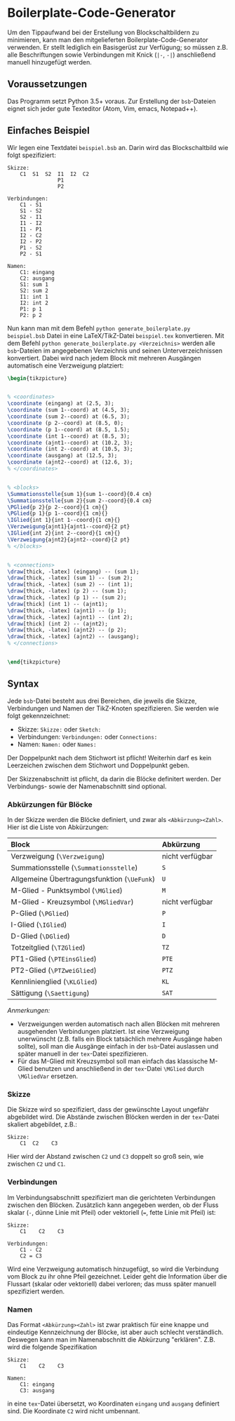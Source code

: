# Boilerplate-Code-Generator
Um den Tippaufwand bei der Erstellung von Blockschaltbildern zu minimieren,
kann man den mitgelieferten Boilerplate-Code-Generator verwenden.
Er stellt lediglich ein Basisgerüst zur Verfügung; so müssen z.B. alle
Beschriftungen sowie Verbindungen mit Knick (`|-`, `-|`) anschließend
manuell hinzugefügt werden.   

## Voraussetzungen
Das Programm setzt Python 3.5+ voraus. Zur Erstellung der `bsb`-Dateien
eignet sich jeder gute Texteditor (Atom, Vim, emacs, Notepad++).

## Einfaches Beispiel
Wir legen eine Textdatei `beispiel.bsb` an. Darin wird das Blockschaltbild
wie folgt spezifiziert:

```
Skizze:
    C1  S1  S2  I1  I2  C2
                P1
                P2

Verbindungen:
    C1 - S1
    S1 - S2
    S2 - I1
    I1 - I2
    I1 - P1
    I2 - C2
    I2 - P2
    P1 - S2
    P2 - S1

Namen:
    C1: eingang
    C2: ausgang
    S1: sum 1
    S2: sum 2
    I1: int 1
    I2: int 2
    P1: p 1
    P2: p 2
```

Nun kann man mit dem Befehl `python generate_boilerplate.py beispiel.bsb`
Datei in eine LaTeX/TikZ-Datei `beispiel.tex` konvertieren.
Mit dem Befehl `python generate_boilerplate.py <Verzeichnis>` werden
alle `bsb`-Dateien im angegebenen Verzeichnis und seinen Unterverzeichnissen
konvertiert. Dabei wird nach jedem Block mit mehreren Ausgängen automatisch
eine Verzweigung platziert:

```tex
\begin{tikzpicture}


% <coordinates>
\coordinate (eingang) at (2.5, 3);
\coordinate (sum 1--coord) at (4.5, 3);
\coordinate (sum 2--coord) at (6.5, 3);
\coordinate (p 2--coord) at (8.5, 0);
\coordinate (p 1--coord) at (8.5, 1.5);
\coordinate (int 1--coord) at (8.5, 3);
\coordinate (ajnt1--coord) at (10.2, 3);
\coordinate (int 2--coord) at (10.5, 3);
\coordinate (ausgang) at (12.5, 3);
\coordinate (ajnt2--coord) at (12.6, 3);
% </coordinates>


% <blocks>
\Summationsstelle{sum 1}{sum 1--coord}{0.4 cm}
\Summationsstelle{sum 2}{sum 2--coord}{0.4 cm}
\PGlied{p 2}{p 2--coord}{1 cm}{}
\PGlied{p 1}{p 1--coord}{1 cm}{}
\IGlied{int 1}{int 1--coord}{1 cm}{}
\Verzweigung{ajnt1}{ajnt1--coord}{2 pt}
\IGlied{int 2}{int 2--coord}{1 cm}{}
\Verzweigung{ajnt2}{ajnt2--coord}{2 pt}
% </blocks>


% <connections>
\draw[thick, -latex] (eingang) -- (sum 1);
\draw[thick, -latex] (sum 1) -- (sum 2);
\draw[thick, -latex] (sum 2) -- (int 1);
\draw[thick, -latex] (p 2) -- (sum 1);
\draw[thick, -latex] (p 1) -- (sum 2);
\draw[thick] (int 1) -- (ajnt1);
\draw[thick, -latex] (ajnt1) -- (p 1);
\draw[thick, -latex] (ajnt1) -- (int 2);
\draw[thick] (int 2) -- (ajnt2);
\draw[thick, -latex] (ajnt2) -- (p 2);
\draw[thick, -latex] (ajnt2) -- (ausgang);
% </connections>


\end{tikzpicture}
```

## Syntax
Jede `bsb`-Datei besteht aus drei Bereichen, die jeweils die Skizze,
Verbindungen und Namen der TikZ-Knoten spezifizieren. Sie werden
wie folgt gekennzeichnet:

* Skizze: `Skizze:` oder `Sketch:`
* Verbindungen: `Verbindungen:` oder `Connections:`
* Namen: `Namen:` oder `Names:`

Der Doppelpunkt nach dem Stichwort ist pflicht! Weiterhin darf es kein
Leerzeichen zwischen dem Stichwort und Doppelpunkt geben.

Der Skizzenabschnitt ist pflicht, da darin die Blöcke definitert werden.
Der Verbindungs- sowie der Namenabschnitt sind optional.

### Abkürzungen für Blöcke
In der Skizze werden die Blöcke definiert, und zwar als `<Abkürzung><Zahl>`.
Hier ist die Liste von Abkürzungen:

| Block                                       | Abkürzung       |
|:--------------------------------------------|:----------------|
| Verzweigung (`\Verzweigung`)                | nicht verfügbar |
| Summationsstelle (`\Summationsstelle`)      | `S`             |
| Allgemeine Übertragungsfunktion (`\UeFunk`) | `U`             |
| M-Glied - Punktsymbol (`\MGlied`)           | `M`             |
| M-Glied - Kreuzsymbol (`\MGliedVar`)        | nicht verfügbar |
| P-Glied (`\PGlied`)                         | `P`             |
| I-Glied (`\IGlied`)                         | `I`             |
| D-Glied (`\DGlied`)                         | `D`             |
| Totzeitglied (`\TZGlied`)                   | `TZ`            |
| PT1-Glied (`\PTEinsGlied`)                  | `PTE`           |
| PT2-Glied (`\PTZweiGlied`)                  | `PTZ`           |
| Kennlinienglied (`\KLGlied`)                | `KL`            |
| Sättigung (`\Saettigung`)                   | `SAT`           |

_Anmerkungen:_

* Verzweigungen werden automatisch nach allen Blöcken mit mehreren
ausgehenden Verbindungen platziert. Ist eine Verzweigung unerwünscht
(z.B. falls ein Block tatsächlich mehrere Ausgänge haben sollte),
soll man die Ausgänge einfach in der `bsb`-Datei auslassen und später
manuell in der `tex`-Datei spezifizieren.
* Für das M-Glied mit Kreuzsymbol soll man einfach das klassische M-Glied
benutzen und anschließend in der `tex`-Datei `\MGlied` durch `\MGliedVar`
ersetzen.

### Skizze
Die Skizze wird so spezifiziert, dass der gewünschte Layout ungefähr
abgebildet wird. Die Abstände zwischen Blöcken werden in der `tex`-Datei
skaliert abgebildet, z.B.:

```
Skizze:
    C1  C2    C3
```

Hier wird der Abstand zwischen `C2` und `C3` doppelt so groß sein,
wie zwischen `C2` und `C1`.


### Verbindungen
Im Verbindungsabschnitt spezifiziert man die gerichteten Verbindungen
zwischen den Blöcken. Zusätzlich kann angegeben werden, ob der Fluss
skalar (`-`, dünne Linie mit Pfeil) oder vektoriell
(`=`, fette Linie mit Pfeil) ist:

```
Skizze:
    C1    C2    C3

Verbindungen:
    C1 - C2
    C2 = C3
```

Wird eine Verzweigung automatisch hinzugefügt, so wird die Verbindung
vom Block zu ihr ohne Pfeil gezeichnet. Leider geht die Information
über die Flussart (skalar oder vektoriell) dabei verloren; das muss
später manuell spezifiziert werden.

### Namen
Das Format `<Abkürzung><Zahl>` ist zwar praktisch für eine knappe und
eindeutige Kennzeichnung der Blöcke, ist aber auch schlecht verständlich.
Deswegen kann man im Namenabschnitt die Abkürzung "erklären". Z.B. wird
die folgende Spezifikation

```
Skizze:
    C1    C2    C3

Namen:
    C1: eingang
    C3: ausgang
```

in eine `tex`-Datei übersetzt, wo Koordinaten `eingang` und `ausgang`
definiert sind. Die Koordinate `C2` wird nicht umbennant.
